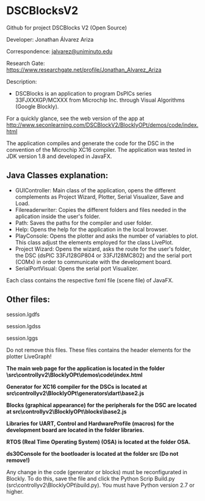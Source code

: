 # DSCBlocksV2
Github for project DSCBlocks V2 (Open Source)



Developer: Jonathan Álvarez Ariza

Correspondence: jalvarez@uniminuto.edu

Research Gate: https://www.researchgate.net/profile/Jonathan_Alvarez_Ariza

Description: 
* DSCBlocks is an application to program DsPICs series 33FJXXXGP/MCXXX from Microchip Inc. through Visual Algorithms (Google Blockly). 

For a quickly glance, see the web version of the app at http://www.seconlearning.com/DSCBlockV2/BlocklyOPt/demos/code/index.html

The application compiles and generate the code for the DSC in the convention of the Microchip XC16 compiler.
The application was tested in JDK version 1.8 and developed in JavaFX.

## Java Classes explanation:

* GUIController: Main class of the application, opens the different complements as Project Wizard, Plotter, Serial Visualizer, Save and Load.
* Filereaderwriter: Copies the different folders and files needed in the aplication inside the user's folder. 
* Path: Saves the paths for the compiler and user folder.
* Help: Opens the help for the application in the local browser.
* PlayConsole: Opens the plotter and asks the number of variables to plot. This class adjust the elements employed for the class LivePlot.
* Project Wizard: Opens the wizard, asks the route for the user's folder, the DSC (dsPIC 33FJ128GP804 or 33FJ128MC802) and the serial port (COMx) in order to communicate with the development board.
* SerialPortVisual: Opens the serial port Visualizer. 

Each class contains the respective fxml file (scene file) of JavaFX.

## Other files:

session.lgdfs

session.lgdss

session.lggs

Do not remove this files. These files contains the header elements for the plotter LiveGraph!

**The main web page for the application is located in the folder \src\controllyv2\BlocklyOPt\demos\code\index.html**

**Generator for XC16 compiler for the DSCs is located at src\controllyv2\BlocklyOPt\generators\dart\base2.js**

**Blocks (graphical appearance) for the peripherals for the DSC are located at src\controllyv2\BlocklyOPt\blocks\base2.js**

**Libraries for UART, Control and HardwareProfile (macros) for the development board are located in the folder libraries.**

**RTOS (Real Time Operating System) (OSA) is located at the folder OSA.**

**ds30Console for the bootloader is located at the folder src (Do not remove!)**

Any change in the code (generator or blocks) must be reconfigurated in Blockly. To do this, save the file and click the Python Scrip Build.py 
(src\controllyv2\BlocklyOPt\build.py). 
You must have Python version 2.7 or higher.
